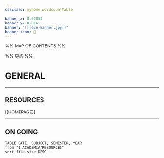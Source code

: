 ```yaml
---
cssclass: myhome wordcountTable

banner_x: 0.62858
banner_y: 0.616
banner: "![[ece-banner.jpg]]"
banner_icon: 📔
---
```


%% MAP OF CONTENTS %%

%% 导航 %%

# GENERAL
---
## RESOURCES
[[HOMEPAGE]]

---
## ON GOING

```dataview
TABLE DATE, SUBJECT, SEMESTER, YEAR
from "1 ACADEMIA/RESOURCES"
sort file.size DESC
```